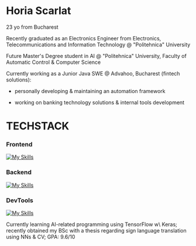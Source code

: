 # Horia Scarlat

23 yo from Bucharest

Recently graduated as an Electronics Engineer from Electronics, Telecommunications and Information Technology @ "Politehnica" University

Future Master's Degree student in AI @ "Politehnica" University, Faculty of Automatic Control & Computer Science

Currently working as a Junior Java SWE @ Advahoo, Bucharest (fintech solutions):

- personally developing & maintaining an automation framework
    
- working on banking technology solutions & internal tools development

# TECHSTACK

### <strong>Frontend</strong>

[![My Skills](https://skillicons.dev/icons?i=html,css,js,react)](https://skillicons.dev) 
     
### <b>Backend</b>   
[![My Skills](https://skillicons.dev/icons?i=c,cs,cpp,java,py,dotnet,mysql,tensorflow,opencv)](https://skillicons.dev) 

### <strong>DevTools</strong>
[![My Skills](https://skillicons.dev/icons?i=linux,git,maven,postman,grafana,bitbucket)](https://skillicons.dev) 


Currently learning AI-related programming using TensorFlow w\ Keras; recently obtained my BSc with a thesis regarding sign language translation using NNs & CV; GPA: 9.6/10

<!---
boriabyte/boriabyte is a ✨ special ✨ repository because its `README.md` (this file) appears on your GitHub profile.
You can click the Preview link to take a look at your changes.
--->
